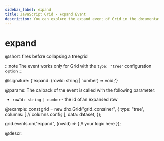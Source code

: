 ```yaml
---
sidebar_label: expand
title: JavaScript Grid - expand Event 
description: You can explore the expand event of Grid in the documentation of the DHTMLX JavaScript UI library. Browse developer guides and API reference, try out code examples and live demos, and download a free 30-day evaluation version of DHTMLX Suite.
---
```


# expand

@short: fires before collapsing a treegrid

:::note
The event works only for Grid with the `type: "tree"` configuration option
:::

@signature: {'expand: (rowId: string | number) => void;'}

@params:
The callback of the event is called with the following parameter:

- `rowId: string | number` - the id of an expanded row

@example:
const grid = new dhx.Grid("grid_container", {
    type: "tree",
    columns: [
       // columns config
    ],
    data: dataset,
}); 

grid.events.on("expand", (rowId) => {
    // your logic here
});

@descr: